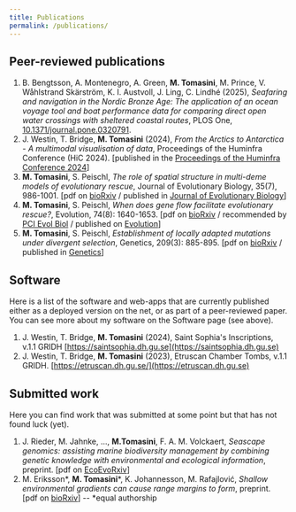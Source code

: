 ```yaml
---
title: Publications
permalink: /publications/
---
```


## Peer-reviewed publications

1. B. Bengtsson, A. Montenegro, A. Green, **M. Tomasini**, M. Prince, V. Wåhlstrand Skärström, K. I. Austvoll, J. Ling, C. Lindhé (2025), *Seafaring and navigation in the Nordic Bronze Age: The application of an ocean voyage tool and boat performance data for comparing direct open water crossings with sheltered coastal routes*, PLOS One, [10.1371/journal.pone.0320791](https://journals.plos.org/plosone/article?id=10.1371/journal.pone.0320791).
1. J. Westin, T. Bridge, **M. Tomasini** (2024), *From the Arctics to Antarctica - A multimodal visualisation of data*, Proceedings of the Huminfra Conference (HiC 2024). [published in the [Proceedings of the Huminfra Conference 2024](https://ecp.ep.liu.se/index.php/hic/article/view/902/810)]
1. **M. Tomasini**, S. Peischl, *The role of spatial structure in multi-deme models of evolutionary rescue*, Journal of Evolutionary Biology, 35(7), 986-1001. [pdf on [bioRxiv](https://www.biorxiv.org/content/10.1101/2020.10.29.360842v2.full.pdf) / published in [Journal of Evolutionary Biology](https://onlinelibrary.wiley.com/doi/epdf/10.1111/jeb.14018)]
1. **M. Tomasini**, S. Peischl, *When does gene flow facilitate evolutionary rescue?*, Evolution, 74(8): 1640-1653. [pdf on [bioRxiv](https://www.biorxiv.org/content/10.1101/622142v6.full.pdf) / recommended by [PCI Evol Biol](https://doi.org/10.24072/pci.evolbiol.100098) / published on [Evolution](https://onlinelibrary.wiley.com/doi/10.1111/evo.14038)]
1. **M. Tomasini**, S. Peischl, *Establishment of locally adapted mutations under divergent selection*, Genetics, 209(3): 885-895. [pdf on [bioRxiv](https://www.biorxiv.org/content/biorxiv/early/2018/05/03/248013.full.pdf) / published in [Genetics](http://www.genetics.org/content/209/3/885)]

## Software

Here is a list of the software and web-apps that are currently published either as a deployed version on the net, or as part of a peer-reviewed paper. You can see more about my software on the Software page (see above).

1. J. Westin, T. Bridge, **M. Tomasini** (2024), Saint Sophia's Inscriptions, v.1.1 GRIDH [https://saintsophia.dh.gu.se](https://saintsophia.dh.gu.se)
1. J. Westin, T. Bridge, **M. Tomasini** (2023), Etruscan Chamber Tombs, v.1.1 GRIDH. [https://etruscan.dh.gu.se/](https://etruscan.dh.gu.se)

## Submitted work

Here you can find work that was submitted at some point but that has not found luck (yet).

1. J. Rieder, M. Jahnke, ..., **M.Tomasini**, F. A. M. Volckaert, *Seascape genomics: assisting marine biodiversity management by combining genetic knowledge with environmental and ecological information*, preprint. [pdf on [EcoEvoRxiv](https://ecoevorxiv.org/repository/view/5586/)]
1. M. Eriksson\*, **M. Tomasini**\*, K. Johannesson, M. Rafajlović, *Shallow environmental gradients can cause range margins to form*, preprint. [pdf on [bioRxiv](https://www.biorxiv.org/content/10.1101/2022.03.19.484973v2.full.pdf)] -- \*equal authorship
